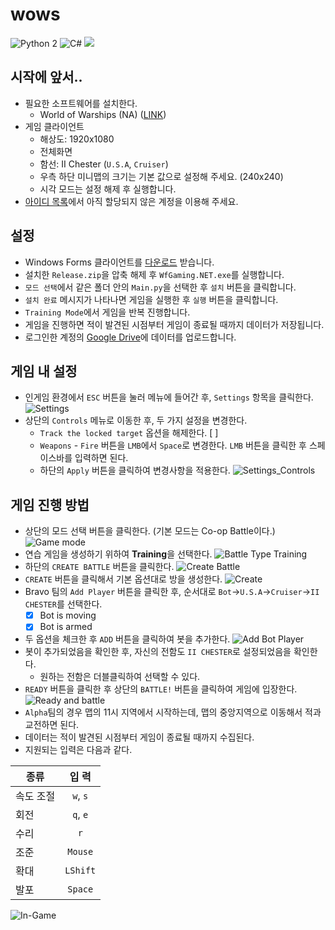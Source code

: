 # wows
![Python 2](https://img.shields.io/badge/Python-2.7-blue.svg)
![C#](https://img.shields.io/badge/C%23-.NET-purple.svg)
![](https://github.com/rapsealk/wows/workflows/Python%20application/badge.svg)

## 시작에 앞서..
* 필요한 소프트웨어를 설치한다.
    - World of Warships (NA) ([LINK](https://na.wargaming.net/en/games/wows))
* 게임 클라이언트
    - 해상도: 1920x1080
    - 전체화면
    - 함선: II Chester (`U.S.A`, `Cruiser`)
    - 우측 하단 미니맵의 크기는 기본 값으로 설정해 주세요. (240x240)
    - 시각 모드는 설정 해제 후 실행합니다.
* [아이디 목록](https://docs.google.com/spreadsheets/d/1DP3d6C__8ejXVWUF--6t3VH1CNEpS7dxr0p9Ndcu1nE/edit?usp=sharing)에서 아직 할당되지 않은 계정을 이용해 주세요.

## 설정
* Windows Forms 클라이언트를 [다운로드](https://github.com/rapsealk/WfGaming.NET/releases/tag/latest) 받습니다.
* 설치한 `Release.zip`을 압축 해제 후 `WfGaming.NET.exe`를 실행합니다.
* `모드 선택`에서 같은 폴더 안의 `Main.py`을 선택한 후 `설치` 버튼을 클릭합니다.
* `설치 완료` 메시지가 나타나면 게임을 실행한 후 `실행` 버튼을 클릭합니다.
* `Training Mode`에서 게임을 반복 진행합니다.
* 게임을 진행하면 적이 발견된 시점부터 게임이 종료될 때까지 데이터가 저장됩니다.
* 로그인한 계정의 [Google Drive](https://drive.google.com/)에 데이터를 업로드합니다.

## 게임 내 설정
* 인게임 환경에서 `ESC` 버튼을 눌러 메뉴에 들어간 후, `Settings` 항목을 클릭한다.
![Settings](https://github.com/0x0184/wows/blob/feat/log/resources/settings.png)
* 상단의 `Controls` 메뉴로 이동한 후, 두 가지 설정을 변경한다.
    - `Track the locked target` 옵션을 해제한다. [ ]
    - `Weapons` - `Fire` 버튼을 `LMB`에서 `Space`로 변경한다. `LMB` 버튼을 클릭한 후 스페이스바를 입력하면 된다.
    - 하단의 `Apply` 버튼을 클릭하여 변경사항을 적용한다.
![Settings_Controls](https://github.com/0x0184/wows/blob/feat/log/resources/settings_controls.png)

## 게임 진행 방법
* 상단의 모드 선택 버튼을 클릭한다. (기본 모드는 Co-op Battle이다.)
![Game mode](https://github.com/0x0184/wows/blob/feat/log/resources/01.png)
* 연습 게임을 생성하기 위하여 **Training**을 선택한다.
![Battle Type Training](https://github.com/0x0184/wows/blob/feat/log/resources/02.png)
* 하단의 `CREATE BATTLE` 버튼을 클릭한다.
![Create Battle](https://github.com/0x0184/wows/blob/feat/log/resources/03.png)
* `CREATE` 버튼을 클릭해서 기본 옵션대로 방을 생성한다.
![Create](https://github.com/0x0184/wows/blob/feat/log/resources/04.png)
* Bravo 팀의 `Add Player` 버튼을 클릭한 후, 순서대로 `Bot`->`U.S.A`->`Cruiser`->`II CHESTER`를 선택한다.
    - [x] Bot is moving
    - [x] Bot is armed
* 두 옵션을 체크한 후 `ADD` 버튼을 클릭하여 봇을 추가한다.
![Add Bot Player](https://github.com/0x0184/wows/blob/feat/log/resources/05.png)
* 봇이 추가되었음을 확인한 후, 자신의 전함도 `II CHESTER`로 설정되었음을 확인한다.
    - 원하는 전함은 더블클릭하여 선택할 수 있다.
* `READY` 버튼을 클릭한 후 상단의 `BATTLE!` 버튼을 클릭하여 게임에 입장한다.
![Ready and battle](https://github.com/0x0184/wows/blob/feat/log/resources/06.png)
* `Alpha`팀의 경우 맵의 11시 지역에서 시작하는데, 맵의 중앙지역으로 이동해서 적과 교전하면 된다.
* 데이터는 적이 발견된 시점부터 게임이 종료될 때까지 수집된다.
* 지원되는 입력은 다음과 같다.

|   종류   |   입 력   |
| -------- |:--------:|
| 속도 조절 | `w`, `s` |
|   회전   | `q`, `e` |
|   수리   |    `r`   |
|   조준   | `Mouse`  |
|   확대   | `LShift` |
|   발포   | `Space`  |

![In-Game](https://github.com/0x0184/wows/blob/feat/log/resources/08.png)
